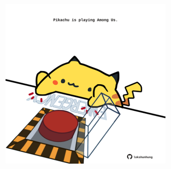 <!-- built at 20/07/2023, 18:00:55 UTC -->
<p align="center">
  <img width="500" height="500" src="./ReadmeImage.svg">
</p>
